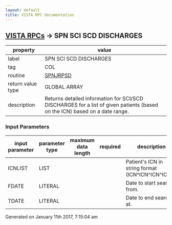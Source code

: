 ```yaml
---
layout: default
title: VISTA RPC documentation
---
```




## [VISTA RPCs](TableOfContent.md) &#8594; SPN SCI SCD DISCHARGES 

 property | value 
--- | --- 
 label | SPN SCI SCD DISCHARGES
 tag | COL
 routine | [SPNJRPSD](http://code.osehra.org/dox/Routine_SPNJRPSD_source.html)
 return value type | GLOBAL ARRAY
 description | Returns detailed information for SCI/SCD DISCHARGES for a list of given patients (based on the ICN) based on a date range.

### Input Parameters

| input parameter | parameter type | maximum data length | required | description | 
| --- | --- | --- | --- | --- | 
| ICNLIST | LIST |  |  | Patient's ICN in string format (ICN^ICN^ICN^ICN...) | 
| FDATE | LITERAL |  |  | Date to start search from.   | 
| TDATE | LITERAL |  |  | Date to end search at.   | 




 Generated on January 11th 2017, 7:15:04 am